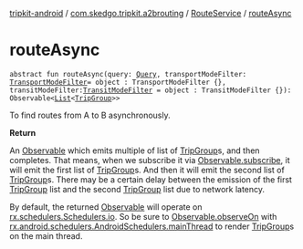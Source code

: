 [tripkit-android](../../index.md) / [com.skedgo.tripkit.a2brouting](../index.md) / [RouteService](index.md) / [routeAsync](./route-async.md)

# routeAsync

`abstract fun routeAsync(query: `[`Query`](../../com.skedgo.tripkit.common.model/-query/index.md)`, transportModeFilter: `[`TransportModeFilter`](../../com.skedgo.tripkit/-transport-mode-filter/index.md)` = object : TransportModeFilter {}, transitModeFilter: `[`TransitModeFilter`](../../com.skedgo.tripkit/-transit-mode-filter/index.md)` = object : TransitModeFilter {}): Observable<`[`List`](https://kotlinlang.org/api/latest/jvm/stdlib/kotlin.collections/-list/index.html)`<`[`TripGroup`](../../com.skedgo.tripkit.routing/-trip-group/index.md)`>>`

To find routes from A to B asynchronously.

**Return**

An [Observable](#) which emits multiple of list of [TripGroup](../../com.skedgo.tripkit.routing/-trip-group/index.md)s,
and then completes. That means, when we subscribe it via [Observable.subscribe](#),
it will emit the first list of [TripGroup](../../com.skedgo.tripkit.routing/-trip-group/index.md)s. And then it will emit the second
list of [TripGroup](../../com.skedgo.tripkit.routing/-trip-group/index.md)s. There may be a certain delay between the emission
of the first [TripGroup](../../com.skedgo.tripkit.routing/-trip-group/index.md) list and the second [TripGroup](../../com.skedgo.tripkit.routing/-trip-group/index.md) list due to network latency.



By default, the returned [Observable](#) will operate on [rx.schedulers.Schedulers.io](#).
So be sure to [Observable.observeOn](#) with [rx.android.schedulers.AndroidSchedulers.mainThread](#)
to render [TripGroup](../../com.skedgo.tripkit.routing/-trip-group/index.md)s on the main thread.

